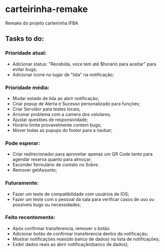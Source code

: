 # carteirinha-remake

Remake do projeto carteirinha IFBA

## Tasks to do:

### Prioridade atual:

- Adicionar status: "Recebida, voce tem até $horario para aceitar" para evitar bugs;
- Adicionar icone no lugar de "lida" na notificação;

### Prioridade média:

- Mudar estado de lida ao abrir notificação;
- Criar popup de Alerta e Sucesso personalizado para funções;
- Criar Servidor para testes locais;
- Arrumar problema com a camera dos celulares;
- Ajustar questões de responsividade;
- Horário limite provavelmente contem bugs;
- Mover todas as popups do footer para a navbar;

### Pode esperar:

- Criar redirecionador para aproveitar apenas um QR Code tanto para agendar reserva quanto para almoçar;
- Esconder formulário de contato no Sobre.
- Remover getAssunto;

### Futuramente:

- Fazer um teste de compatibilidade com usuários de IOS;
- Fazer um teste com o pessoal da sala para verificar casos de uso ou possiveis bugs ou necessidades;

### Feito recentemente:

- Após confirmar transferencia, remover o botão
- Adicionar botão de confirmar transferencia dentro da notificação;
- Mostrar notificações reais(do banco de dados) na lista de notificações;
- Exibir dados reais ao abrir notificação(banco de dados);
